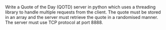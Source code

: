 Write a Quote of the Day (QOTD) server in python which uses a threading library to handle multiple requests from the client.  The quote must be stored in an array and the server must retrieve the quote in a randomised manner.  The server must use TCP protocol at port 8888.
